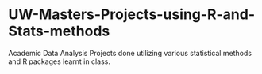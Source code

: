 # UW-Masters-Projects-using-R-and-Stats-methods
Academic Data Analysis Projects done utilizing various statistical methods and R packages learnt in class.
